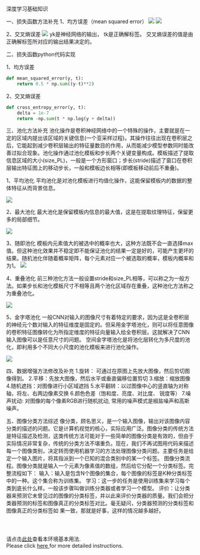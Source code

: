 深度学习基础知识

一、损失函数方法补充
1、均方误差（mean squared error）
![](https://ai-studio-static-online.cdn.bcebos.com/d56731ebcbcf46c891ecddbfb1cc8699078a3fb7a0cb4271937cea2b7d47de9e)
![](https://ai-studio-static-online.cdn.bcebos.com/ec5a98d858754da7b9f5406f5d6c31cfcfb3bd3d4ab240dea9a58492be93b0c4)


2、交叉熵误差
![](https://ai-studio-static-online.cdn.bcebos.com/c65345d33a584c14a850f80f5a136c59337d62508b2a4390af0f4440a1b69eeb)
yk是神经网络的输出， tk是正确解标签。
交叉熵误差的值是由正确解标签所对应的输出结果决定的。

二、损失函数python代码实现

1、均方误差


```python
def mean_squared_error(y, t):
    return 0.5 * np.sum((y-t)**2)
```

2、交叉熵误差


```python
def cross_entropy_error(y, t):
	delta = 1e-7
	return -np.sum(t * np.log(y + delta))
```

三、池化方法补充
池化操作是卷积神经网络中的一个特殊的操作，主要就是在一定的区域内提出该区域的关键信息(一个亚采样过程)。其操作往往出现在卷积层之后，它能起到减少卷积层输出的特征量数目的作用，从而能减少模型参数同时能改善过拟合现象。池化操作通过池化模板和步长两个关键变量构成。模板描述了提取信息区域的大小(size_PL)，一般是一个方形窗口；步长(stride)描述了窗口在卷积层输出特征图上的移动步长，一般和模板边长相等(即模板移动前后不重叠)。

1、平均池化
平均池化是对池化模板进行均值化操作，这能保留模板内的数据的整体特征从而背景信息。



![](https://ai-studio-static-online.cdn.bcebos.com/c14b212dee194a3abad2d7f4a0e83f8f35581074eeed49a18779ce1677d6ad70)


2、最大池化
最大池化是保留模板内信息的最大值，这是在提取纹理特征，保留更多的局部细节。


![](https://ai-studio-static-online.cdn.bcebos.com/04c285e4feb94fb7adaa569431ece38ce5133ede7d4c49bd895f55304a396323)


3、随即池化
模板内元素值大的被选中的概率也大，这种方法既不会一直选择max值。但这种池化效果并不稳定即不能保证池化的结果一定是好的，可能产生更坏的结果。随机池化伴随着概率矩阵，每个元素对应一个被选取的概率，模板内概率和为1。
![](https://ai-studio-static-online.cdn.bcebos.com/5f6f4d6ade8147b89d03dd1aa697ae39ee45bb94555846d89c10563fd670475e)


4、重叠池化
前三种池化方法一般设置stride和size_PL相等，可以称之为一般方法。如果步长和池化模板尺寸不相等且两个池化区域存在重叠，这种池化方法称之为重叠池化。


![](https://ai-studio-static-online.cdn.bcebos.com/bb9d4881c40040508eb225ae3a894e329cb3d00811bd4180933c89ba35fcfce7)


5、金字塔池化
一般CNN对输入的图像尺寸有着特定的要求，因为这是全卷积层的神经元个数对输入的特征维度是固定的。但采用金字塔池化，则可以将任意图像的卷积特征图像转化为所指定维度的特征向量输入给全卷积层。这就解决了CNN输入图像可以是任意尺寸的问题。
空间金字塔池化是将池化层转化为多尺度的池化，即利用多个不同大小尺度的池化模板来进行池化操作。


![](https://ai-studio-static-online.cdn.bcebos.com/ad98d6b316af4a36880d80d91b7484d0d056211e0def47ea9503bfb387e77572)


四、数据增强方法修改及补充
1.旋转： 可通过在原图上先放大图像，然后剪切图像得到。
2.平移：先放大图像，然后水平或垂直偏移位置剪切
3.缩放：缩放图像
4.随机遮挡：对图像进行小区域遮挡
5.水平翻转：以过图像中心的竖直轴为对称轴，将左、右两边像素交换
6.颜色色差（饱和度、亮度、对比度、 锐度等）
7.噪声扰动: 对图像的每个像素RGB进行随机扰动, 常用的噪声模式是椒盐噪声和高斯噪声。

五、图像分类方法综述
	像分类，顾名思义，是一个输入图像，输出对该图像内容分类的描述的问题。它是计算机视觉的核心，实际应用广泛。图像分类的传统方法是特征描述及检测，这类传统方法可能对于一些简单的图像分类是有效的，但由于实际情况非常复杂，传统的分类方法不堪重负。现在，我们不再试图用代码来描述每一个图像类别，决定转而使用机器学习的方法处理图像分类问题。主要任务是给定一个输入图片，将其指派到一个已知的混合类别中的某一个标签。
    图像分类流程。图像分类就是输入一个元素为像素值的数组，然后给它分配一个分类标签。完整流程如下：
		输入：输入是包含N个图像的集合，每个图像的标签是K种分类标签中的一种。这个集合称为训练集。
		学习：这一步的任务是使用训练集来学习每个类到底长什么样。一般该步骤叫做训练分类器或者学习一个模型。
		评价：让分类器来预测它未曾见过的图像的分类标签，并以此来评价分类器的质量。我们会把分类器预测的标签和图像真正的分类标签对比。毫无疑问，分类器预测的分类标签和图像真正的分类标签如			果一致，那就是好事，这样的情况越多越好。




```python

```


```python

```


```python

```

请点击[此处](https://ai.baidu.com/docs#/AIStudio_Project_Notebook/a38e5576)查看本环境基本用法.  <br>
Please click [here ](https://ai.baidu.com/docs#/AIStudio_Project_Notebook/a38e5576) for more detailed instructions. 
